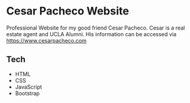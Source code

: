 # Cesar Pacheco Website

Professional Website for my good friend Cesar Pacheco. Cesar is a real estate agent and UCLA Alumni. His information can be accessed via https://www.cesarpacheco.com

## Tech
- HTML
- CSS
- JavaScript
- Bootstrap